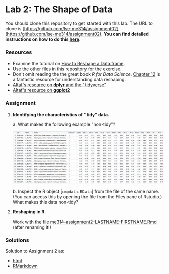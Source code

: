 # Lab 2: The Shape of Data

You should clone this repository to get started with this lab.  The URL to clone is [https://github.com/lse-me314/assignment02](https://github.com/lse-me314/assignment02).  **You can find detailed instructions on how to do this [here](https://lse-me314.github.io/instructions).**

### Resources

* Examine the tutorial on [How to Reshape a Data.frame](https://github.com/lse-me314/assignment02/blob/master/how-to-manipulate-dataframe.ipynb).
* Use the other files in this repository for the exercise.  
* Don't omit reading the the great book _R for Data Science_.  [Chapter 12](http://r4ds.had.co.nz/tidy-data.html) is a fantastic resource for understanding data reshaping.  
* [Altaf's resource on **dplyr** and the "tidyverse"](https://altaf-ali.github.io/tidydata_tutorial)
* [Altaf's resource on **ggplot2**](https://altaf-ali.github.io/ggplot_tutorial)

### Assignment

1.  **Identifying the characteristics of "tidy" data.**

    a.  What makes the following example "non-tidy"?

    ![](nontidy.png)

    b.  Inspect the R object [`cmpdata.RData`] from the file of the same name.  (You can access this by opening the file from the Files pane of Rstudio.)  What makes this data non-tidy?

2.  **Reshaping in R.**

    Work with the file [me314-assignment2-LASTNAME-FIRSTNAME.Rmd](me314-assignment2-LASTNAME-FIRSTNAME.Rmd) (after renaming it!)
    

### Solutions

Solution to Assignment 2 as:
*  [html](me314-assignment2-solution.html) 
*  [RMarkdown](me314-assignment2-solution.Rmd)  
